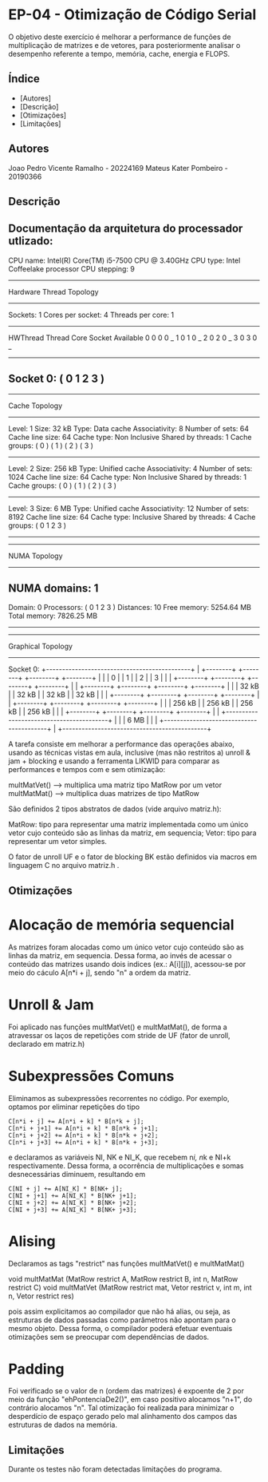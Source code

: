 # EP-04 - Otimização de Código Serial

O objetivo deste exercício é melhorar a performance de funções de multiplicação de matrizes e de vetores, para posteriormente analisar o desempenho referente a tempo, memória, cache, energia e FLOPS.

## Índice

- [Autores]
- [Descrição]
- [Otimizações]
- [Limitações]

## Autores

Joao Pedro Vicente Ramalho - 20224169
Mateus Kater Pombeiro - 20190366

## Descrição

## Documentação da arquitetura do processador utlizado:

CPU name: Intel(R) Core(TM) i5-7500 CPU @ 3.40GHz
CPU type: Intel Coffeelake processor
CPU stepping: 9

---

Hardware Thread Topology

---

Sockets: 1
Cores per socket: 4
Threads per core: 1

---

HWThread Thread Core Socket Available
0 0 0 0 _
1 0 1 0 _
2 0 2 0 _
3 0 3 0 _

---

## Socket 0: ( 0 1 2 3 )

---

Cache Topology

---

Level: 1
Size: 32 kB
Type: Data cache
Associativity: 8
Number of sets: 64
Cache line size: 64
Cache type: Non Inclusive
Shared by threads: 1
Cache groups: ( 0 ) ( 1 ) ( 2 ) ( 3 )

---

Level: 2
Size: 256 kB
Type: Unified cache
Associativity: 4
Number of sets: 1024
Cache line size: 64
Cache type: Non Inclusive
Shared by threads: 1
Cache groups: ( 0 ) ( 1 ) ( 2 ) ( 3 )

---

Level: 3
Size: 6 MB
Type: Unified cache
Associativity: 12
Number of sets: 8192
Cache line size: 64
Cache type: Inclusive
Shared by threads: 4
Cache groups: ( 0 1 2 3 )

---

---

NUMA Topology

---

## NUMA domains: 1

Domain: 0
Processors: ( 0 1 2 3 )
Distances: 10
Free memory: 5254.64 MB
Total memory: 7826.25 MB

---

---

Graphical Topology

---

Socket 0:
+---------------------------------------------+
| +--------+ +--------+ +--------+ +--------+ |
| | 0 | | 1 | | 2 | | 3 | |
| +--------+ +--------+ +--------+ +--------+ |
| +--------+ +--------+ +--------+ +--------+ |
| | 32 kB | | 32 kB | | 32 kB | | 32 kB | |
| +--------+ +--------+ +--------+ +--------+ |
| +--------+ +--------+ +--------+ +--------+ |
| | 256 kB | | 256 kB | | 256 kB | | 256 kB | |
| +--------+ +--------+ +--------+ +--------+ |
| +-----------------------------------------+ |
| | 6 MB | |
| +-----------------------------------------+ |
+---------------------------------------------+

A tarefa consiste em melhorar a performance das operações abaixo, usando as técnicas vistas em aula, inclusive (mas não restritos a) unroll & jam + blocking e usando a ferramenta LIKWID para comparar as performances e tempos com e sem otimização:

multMatVet() --> multiplica uma matriz tipo MatRow por um vetor
multMatMat() --> multiplica duas matrizes de tipo MatRow

São definidos 2 tipos abstratos de dados (vide arquivo matriz.h):

MatRow: tipo para representar uma matriz implementada como um único vetor cujo conteúdo são as linhas da matriz, em sequencia;
Vetor: tipo para representar um vetor simples.

O fator de unroll UF e o fator de blocking BK estão definidos via macros em linguagem C no arquivo matriz.h .

## Otimizações

# Alocação de memória sequencial

As matrizes foram alocadas como um único vetor cujo conteúdo são as linhas da matriz, em sequencia. Dessa forma, ao invés de acessar o conteúdo das matrizes usando dois indices (ex.: A[i][j]),
acessou-se por meio do cáculo A[n*i + j], sendo "n" a ordem da matriz.

# Unroll & Jam

Foi aplicado nas funções multMatVet() e multMatMat(), de forma a atravessar os laços de repetições com stride de UF (fator de unroll, declarado em matriz.h)

# Subexpressões Comuns

Eliminamos as subexpressões recorrentes no código. Por exemplo, optamos por eliminar repetições do tipo

    C[n*i + j] += A[n*i + k] * B[n*k + j];
    C[n*i + j+1] += A[n*i + k] * B[n*k + j+1];
    C[n*i + j+2] += A[n*i + k] * B[n*k + j+2];
    C[n*i + j+3] += A[n*i + k] * B[n*k + j+3];

e declaramos as variáveis NI, NK e NI_K, que recebem n*i, n*k e NI+k respectivamente. Dessa forma, a ocorrência de multiplicações e somas desnecessárias diminuem, resultando em

    C[NI + j] += A[NI_K] * B[NK+ j];
    C[NI + j+1] += A[NI_K] * B[NK+ j+1];
    C[NI + j+2] += A[NI_K] * B[NK+ j+2];
    C[NI + j+3] += A[NI_K] * B[NK+ j+3];

# Alising

Declaramos as tags "restrict" nas funções multMatVet() e multMatMat()

void multMatMat (MatRow restrict A, MatRow restrict B, int n, MatRow restrict C)
void multMatVet (MatRow restrict mat, Vetor restrict v, int m, int n, Vetor restrict res)

pois assim explicitamos ao compilador que não há alias, ou seja, as estruturas de dados passadas como parâmetros não apontam para o mesmo objeto. Dessa forma, o compilador poderá
efetuar eventuais otimizações sem se preocupar com dependências de dados.

# Padding

Foi verificado se o valor de n (ordem das matrizes) é expoente de 2 por meio da função "ehPontenciaDe2()", em caso positivo alocamos "n+1", do contrário alocamos "n". Tal otimização foi realizada para minimizar o desperdício de espaço gerado pelo mal alinhamento dos campos das estruturas de dados na memória.

## Limitações

Durante os testes não foram detectadas limitações do programa.
